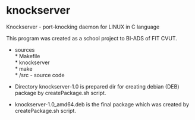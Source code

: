 # knockserver
Knockserver - port-knocking daemon for LINUX in C language

This program was created as a school project to BI-ADS of FIT CVUT.

- sources <br />
		* Makefile <br />
		* knockserver <br />
		* make <br />
		* /src - source code <br />

- Directory knockserver-1.0 is prepared dir for creating debian (DEB) package by createPackage.sh script.

- knockserver-1.0_amd64.deb is the final package which was created by createPackage.sh script.